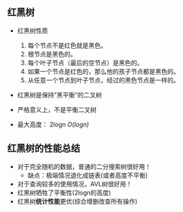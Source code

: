 ## 红黑树
* 红黑树性质
    1. 每个节点不是红色就是黑色。
    2. 根节点是黑色的。
    3. 每个叶子节点（最后的空节点）是黑色的。
    4. 如果一个节点是红色的，那么他的孩子节点都是黑色的。
    5. 从任意一个节点到叶子节点，经过的黑色节点是一样的。
    
* 红黑树是保持”黑平衡“的二叉树
* 严格意义上，不是平衡二叉树
* 最大高度： 2logn  *O(logn)*

## 红黑树的性能总结
* 对于完全随机的数据，普通的二分搜索树很好用！
    - 缺点：极端情况退化成链表(或者高度不平衡)
* 对于查询较多的使用情况，AVL树很好用！    
* 红黑树牺牲了平衡性(2logn的高度)
* 红黑树**统计性能**更优(综合增删改查所有操作)
  